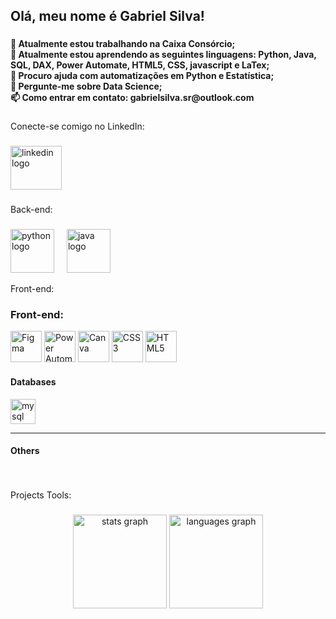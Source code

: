 <h2 align="left">Olá, meu nome é Gabriel Silva!</h2>

###

<h4 align="left">🔭 Atualmente estou trabalhando na Caixa Consórcio;<br>🌱 Atualmente estou aprendendo as seguintes linguagens: Python, Java, SQL, DAX, Power Automate, HTML5, CSS, javascript e LaTex;<br>🤔 Procuro ajuda com automatizações em Python e Estatística;<br>💬 Pergunte-me sobre Data Science; <br> 📫 Como entrar em contato: gabrielsilva.sr@outlook.com</h4>

###

<p align="left">Conecte-se comigo no LinkedIn:</p>

###

<div align="left">
  <a href="https://www.linkedin.com/in/gabriel-henrique-silva-ghs25/" target="_blank">
    <img src="https://raw.githubusercontent.com/maurodesouza/profile-readme-generator/master/src/assets/icons/social/linkedin/default.svg" width="82" height="70" alt="linkedin logo"  />
  </a>
</div>

###

<p align="left">Back-end:</p>

###

<div align="left">
  <img src="https://cdn.jsdelivr.net/gh/devicons/devicon/icons/python/python-original.svg" height="70" alt="python logo"  />
  <img width="12" />
  <img src="https://cdn.jsdelivr.net/gh/devicons/devicon/icons/java/java-original-wordmark.svg" height="70" alt="java logo"  />




<p align="left">Front-end:</p>

###

### Front-end:
<img src="https://upload.wikimedia.org/wikipedia/commons/3/33/Figma-logo.svg" alt="Figma" width="50">
<img src="https://img.icons8.com/fluency/48/000000/power-automate.png" alt="Power Automate" width="50">
<img src="https://img.icons8.com/fluency/48/000000/canva.png" alt="Canva" width="50">
<img src="https://upload.wikimedia.org/wikipedia/commons/d/d5/CSS3_logo_and_wordmark.svg" alt="CSS3" width="50">
<img src="https://upload.wikimedia.org/wikipedia/commons/6/61/HTML5_logo_and_wordmark.svg" alt="HTML5" width="50">









<h4 align="left">Databases</h4>
<p align="left"><a href="#" target="_blank"></a>  <a href="#" target="_blank"><img src="https://cdn.jsdelivr.net/gh/devicons/devicon/icons/mysql/mysql-original-wordmark.svg"   alt="mysql" width="40" height="40" /></a></p>
<hr>

<h4 align="left">Others</h4>


</div>

###

<br>

<p align="left">Projects Tools:</p>



###

<div align="center">
  <img src="https://github-readme-stats.vercel.app/api?username=ghsilva25&hide_title=false&hide_rank=false&show_icons=true&include_all_commits=true&count_private=true&disable_animations=false&theme=dracula&locale=en&hide_border=false&order=1" height="150" alt="stats graph"  />
  <img src="https://github-readme-stats.vercel.app/api/top-langs?username=ghsilva25&locale=en&hide_title=false&layout=compact&card_width=320&langs_count=5&theme=dracula&hide_border=false&order=2" height="150" alt="languages graph"  />
</div>

###
